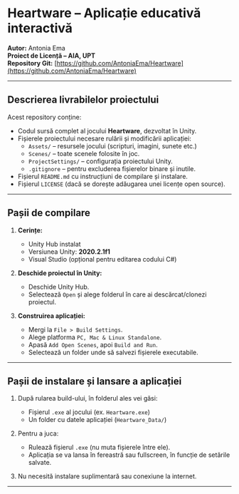 # Heartware – Aplicație educativă interactivă

**Autor:** Antonia Ema  
**Proiect de Licență – AIA, UPT**  
**Repository Git:** [https://github.com/AntoniaEma/Heartware](https://github.com/AntoniaEma/Heartware)

---

## Descrierea livrabilelor proiectului

Acest repository conține:

- Codul sursă complet al jocului **Heartware**, dezvoltat în Unity.
- Fișierele proiectului necesare rulării și modificării aplicației:
  - `Assets/` – resursele jocului (scripturi, imagini, sunete etc.)
  - `Scenes/` – toate scenele folosite în joc.
  - `ProjectSettings/` – configurația proiectului Unity.
  - `.gitignore` – pentru excluderea fișierelor binare și inutile.
- Fișierul `README.md` cu instrucțiuni de compilare și instalare.
- Fișierul `LICENSE` (dacă se dorește adăugarea unei licențe open source).

---

## Pașii de compilare

1. **Cerințe:**
   - Unity Hub instalat
   - Versiunea Unity: **2020.2.1f1**
   - Visual Studio (opțional pentru editarea codului C#)

2. **Deschide proiectul în Unity:**
   - Deschide Unity Hub.
   - Selectează `Open` și alege folderul în care ai descărcat/clonezi proiectul.

3. **Construirea aplicației:**
   - Mergi la `File > Build Settings`.
   - Alege platforma `PC, Mac & Linux Standalone`.
   - Apasă `Add Open Scenes`, apoi `Build and Run`.
   - Selectează un folder unde să salvezi fișierele executabile.

---

## Pașii de instalare și lansare a aplicației

1. După rularea build-ului, în folderul ales vei găsi:
   - Fișierul `.exe` al jocului (ex. `Heartware.exe`)
   - Un folder cu datele aplicației (`Heartware_Data/`)

2. Pentru a juca:
   - Rulează fișierul `.exe` (nu muta fișierele între ele).
   - Aplicația se va lansa în fereastră sau fullscreen, în funcție de setările salvate.

3. Nu necesită instalare suplimentară sau conexiune la internet.

---


